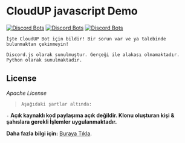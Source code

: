 # CloudUP javascript Demo
[![Discord Bots](https://discordbots.org/api/widget/status/686185592899633200.svg)](https://discordbots.org/bot/686185592899633200)  [![Discord Bots](https://discordbots.org/api/widget/servers/686185592899633200.svg)](https://discordbots.org/bot/686185592899633200)  [![Discord Bots](https://discordbots.org/api/widget/lib/686185592899633200.svg)](https://discordbots.org/bot/686185592899633200)

`İşte CloudUP Bot için bildir! Bir sorun var ve ya talebinde bulunmaktan çekinmeyin!`

`Discord.js olarak sunulmuştur. Gerçeği ile alakası olmamaktadır. Python olarak sunulmaktadır.`


## License

*Apache License*

> `Aşağıdaki şartlar altında:`

`-` **Açık kaynaklı kod paylaşıma açık değildir. Klonu oluşturan kişi & şahıslara gerekli İşlemler uygulanmaktadır.**


**Daha fazla bilgi için:** [Buraya Tıkla](https://discord.gg/ja5PTUj).
